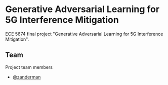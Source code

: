 # Generative Adversarial Learning for 5G Interference Mitigation

ECE 5674 final project "Generative Adversarial Learning for 5G Interference Mitigation".

## Team

Project team members

- [@zanderman](https://github.com/zanderman)
